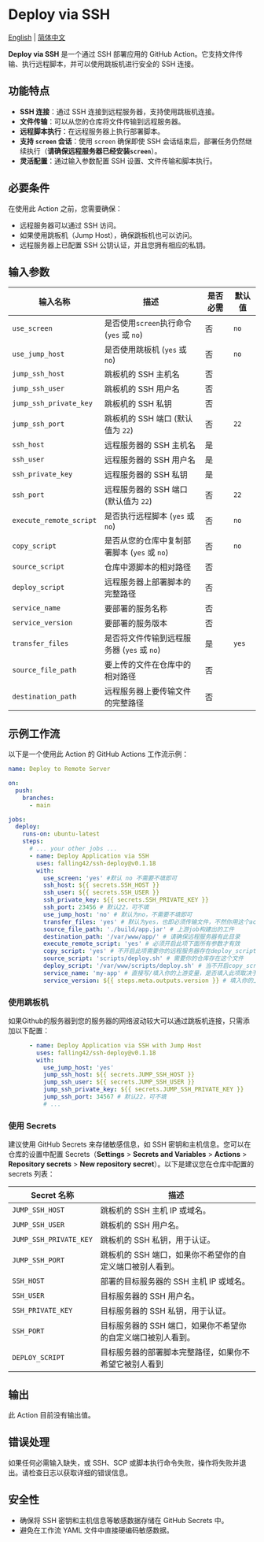 # Deploy via SSH

 [English](README.md) | [简体中文](README.CN.md)

**Deploy via SSH** 是一个通过 SSH 部署应用的 GitHub Action。它支持文件传输、执行远程脚本，并可以使用跳板机进行安全的 SSH 连接。

## 功能特点

- **SSH 连接**：通过 SSH 连接到远程服务器，支持使用跳板机连接。
- **文件传输**：可以从您的仓库将文件传输到远程服务器。
- **远程脚本执行**：在远程服务器上执行部署脚本。
- **支持 `screen` 会话**：使用 `screen` 确保即使 SSH 会话结束后，部署任务仍然继续执行（**请确保远程服务器已经安装`screen`**）。
- **灵活配置**：通过输入参数配置 SSH 设置、文件传输和脚本执行。

## 必要条件

在使用此 Action 之前，您需要确保：

- 远程服务器可以通过 SSH 访问。
- 如果使用跳板机（Jump Host），确保跳板机也可以访问。
- 远程服务器上已配置 SSH 公钥认证，并且您拥有相应的私钥。

## 输入参数

| 输入名称                | 描述                                         | 是否必需 | 默认值 |
| ----------------------- | -------------------------------------------- | -------- | ------ |
| `use_screen`            | 是否使用`screen`执行命令 (`yes` 或 `no`)     | 否       | `no`   |
| `use_jump_host`         | 是否使用跳板机 (`yes` 或 `no`)               | 否       | `no`   |
| `jump_ssh_host`         | 跳板机的 SSH 主机名                          | 否       |        |
| `jump_ssh_user`         | 跳板机的 SSH 用户名                          | 否       |        |
| `jump_ssh_private_key`  | 跳板机的 SSH 私钥                            | 否       |        |
| `jump_ssh_port`         | 跳板机的 SSH 端口 (默认值为 `22`)            | 否       | `22`   |
| `ssh_host`              | 远程服务器的 SSH 主机名                      | 是       |        |
| `ssh_user`              | 远程服务器的 SSH 用户名                      | 是       |        |
| `ssh_private_key`       | 远程服务器的 SSH 私钥                        | 是       |        |
| `ssh_port`              | 远程服务器的 SSH 端口 (默认值为 `22`)        | 否       | `22`   |
| `execute_remote_script` | 是否执行远程脚本 (`yes` 或 `no`)             | 否       | `no`   |
| `copy_script`           | 是否从您的仓库中复制部署脚本 (`yes` 或 `no`) | 否       | `no`   |
| `source_script`         | 仓库中源脚本的相对路径                       | 否       |        |
| `deploy_script`         | 远程服务器上部署脚本的完整路径               | 否       |        |
| `service_name`          | 要部署的服务名称                             | 否       |        |
| `service_version`       | 要部署的服务版本                             | 否       |        |
| `transfer_files`        | 是否将文件传输到远程服务器 (`yes` 或 `no`)   | 是       | `yes`  |
| `source_file_path`      | 要上传的文件在仓库中的相对路径               | 否       |        |
| `destination_path`      | 远程服务器上要传输文件的完整路径             | 否       |        |

## 示例工作流

以下是一个使用此 Action 的 GitHub Actions 工作流示例：

```yaml
name: Deploy to Remote Server

on:
  push:
    branches:
      - main

jobs:
  deploy:
    runs-on: ubuntu-latest
    steps:
      # ... your other jobs ...
      - name: Deploy Application via SSH
        uses: falling42/ssh-deploy@v0.1.18
        with:
          use_screen: 'yes' #默认 no 不需要不填即可
          ssh_host: ${{ secrets.SSH_HOST }}
          ssh_user: ${{ secrets.SSH_USER }}
          ssh_private_key: ${{ secrets.SSH_PRIVATE_KEY }}
          ssh_port: 23456 # 默认22，可不填
          use_jump_host: 'no' # 默认为no，不需要不填即可
          transfer_files: 'yes' # 默认为yes，也即必须传输文件，不然你用这个action干什么 :)
          source_file_path: './build/app.jar' # 上游job构建出的工件
          destination_path: '/var/www/app/' # 请确保远程服务器有此目录
          execute_remote_script: 'yes' # 必须开启此项下面所有参数才有效
          copy_script: 'yes' # 不开启此项需要你的远程服务器存在deploy_script文件
          source_script: 'scripts/deploy.sh' # 需要你的仓库存在这个文件
          deploy_script: '/var/www/scripts/deploy.sh' # 当不开启copy_script时请注意填入的文件需要存在，否则请注意每次运行action都会覆盖这个文件
          service_name: 'my-app' # 直接写/填入你的上游变量，是否填入此项取决于你的deploy.sh是否需要此参数
          service_version: ${{ steps.meta.outputs.version }} # 填入你的上游变量，是否填入此项取决于你的deploy.sh是否需要此参数
```

### 使用跳板机

如果Github的服务器到您的服务器的网络波动较大可以通过跳板机连接，只需添加以下配置：

```yaml
      - name: Deploy Application via SSH with Jump Host
        uses: falling42/ssh-deploy@v0.1.18
        with:
          use_jump_host: 'yes'
          jump_ssh_host: ${{ secrets.JUMP_SSH_HOST }}
          jump_ssh_user: ${{ secrets.JUMP_SSH_USER }}
          jump_ssh_private_key: ${{ secrets.JUMP_SSH_PRIVATE_KEY }}
          jump_ssh_port: 34567 # 默认22，可不填
          # ...
```

### 使用 Secrets

建议使用 GitHub Secrets 来存储敏感信息，如 SSH 密钥和主机信息。您可以在仓库的设置中配置 Secrets（**Settings** > **Secrets and Variables** > **Actions** > **Repository secrets** > **New repository secret**）。以下是建议您在仓库中配置的 secrets 列表：

| Secret 名称            | 描述                                                         |
| ---------------------- | ------------------------------------------------------------ |
| `JUMP_SSH_HOST`        | 跳板机的 SSH 主机 IP 或域名。                                |
| `JUMP_SSH_USER`        | 跳板机的 SSH 用户名。                                        |
| `JUMP_SSH_PRIVATE_KEY` | 跳板机的 SSH 私钥，用于认证。                                |
| `JUMP_SSH_PORT`        | 跳板机的 SSH 端口，如果你不希望你的自定义端口被别人看到。    |
| `SSH_HOST`             | 部署的目标服务器的 SSH 主机 IP 或域名。                      |
| `SSH_USER`             | 目标服务器的 SSH 用户名。                                    |
| `SSH_PRIVATE_KEY`      | 目标服务器的 SSH 私钥，用于认证。                            |
| `SSH_PORT`             | 目标服务器的 SSH 端口，如果你不希望你的自定义端口被别人看到。 |
| `DEPLOY_SCRIPT`        | 目标服务器的部署脚本完整路径，如果你不希望它被别人看到       |

## 输出

此 Action 目前没有输出值。

## 错误处理

如果任何必需输入缺失，或 SSH、SCP 或脚本执行命令失败，操作将失败并退出。请检查日志以获取详细的错误信息。

## 安全性

- 确保将 SSH 密钥和主机信息等敏感数据存储在 GitHub Secrets 中。
- 避免在工作流 YAML 文件中直接硬编码敏感数据。
